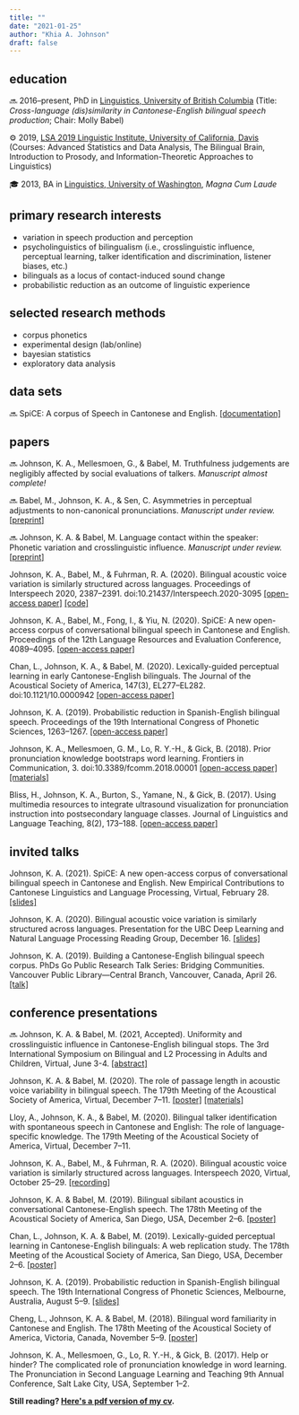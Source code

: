 ```yaml
---
title: ""
date: "2021-01-25"
author: "Khia A. Johnson"
draft: false
---
```


## education

🔜 2016–present, PhD in [Linguistics, University of British Columbia](https://linguistics.ubc.ca/) (Title: *Cross-language (dis)similarity in Cantonese-English bilingual speech production*; Chair: Molly Babel)

⚙️ 2019, [LSA 2019 Linguistic Institute, University of California, Davis](https://lsa2019.ucdavis.edu/) (Courses: Advanced Statistics and Data Analysis, The Bilingual Brain, Introduction to Prosody, and Information-Theoretic Approaches to Linguistics)

🎓 2013, BA in [Linguistics, University of Washington](https://linguistics.washington.edu/), *Magna Cum Laude*


## primary research interests

- variation in speech production and perception
- psycholinguistics of bilingualism (i.e., crosslinguistic influence, perceptual learning, talker identification and discrimination, listener biases, etc.)
- bilinguals as a locus of contact-induced sound change 
- probabilistic reduction as an outcome of linguistic experience

## selected research methods
- corpus phonetics
- experimental design (lab/online)
- bayesian statistics
- exploratory data analysis

## data sets

🔜 SpiCE: A corpus of Speech in Cantonese and English. [[documentation]](https://spice-corpus.readthedocs.io/) 

## papers

🔜 Johnson, K. A., Mellesmoen, G., & Babel, M. Truthfulness judgements are negligibly affected by social evaluations of talkers. *Manuscript almost complete!*

🔜 Babel, M., Johnson, K. A., & Sen, C. Asymmetries in perceptual adjustments to non-canonical pronunciations. *Manuscript under review.* [[preprint]](https://osf.io/vdpbr/)

🔜 Johnson, K. A. & Babel, M. Language contact within the speaker: Phonetic variation and crosslinguistic influence. *Manuscript under review.* [[preprint]](https://osf.io/jhsfc/)

Johnson, K. A., Babel, M., & Fuhrman, R. A. (2020). Bilingual acoustic voice variation is similarly structured across languages. Proceedings of Interspeech 2020, 2387–2391. doi:10.21437/Interspeech.2020-3095 [[open-access paper]](https://doi.org/10.21437/Interspeech.2020-3095) [[code]](https://osf.io/b6hpx/)

Johnson, K. A., Babel, M., Fong, I., & Yiu, N. (2020). SpiCE: A new open-access corpus of conversational bilingual speech in Cantonese and English. Proceedings of the 12th Language Resources and Evaluation Conference, 4089–4095. [[open-access paper]](https://www.aclweb.org/anthology/2020.lrec-1.503)

Chan, L., Johnson, K. A., & Babel, M. (2020). Lexically-guided perceptual learning in early Cantonese-English bilinguals. The Journal of the Acoustical Society of America, 147(3), EL277–EL282. doi:10.1121/10.0000942 [[open-access paper]](https://asa.scitation.org/doi/full/10.1121/10.0000942)

Johnson, K. A. (2019). Probabilistic reduction in Spanish-English bilingual speech. Proceedings of the 19th International Congress of Phonetic Sciences, 1263–1267. [[open-access paper]](http://www.assta.org/proceedings/ICPhS2019/papers/ICPhS_1312.pdf)

Johnson, K. A., Mellesmoen, G. M., Lo, R. Y.-H., & Gick, B. (2018). Prior pronunciation knowledge bootstraps word learning. Frontiers in Communication, 3. doi:10.3389/fcomm.2018.00001 [[open-access paper]](https://doi.org/10.3389/fcomm.2018.00001) [[materials]](https://osf.io/h2pgm/)

Bliss, H., Johnson, K. A., Burton, S., Yamane, N., & Gick, B. (2017). Using multimedia resources to integrate ultrasound visualization for pronunciation instruction into postsecondary language classes. Journal of Linguistics and Language Teaching, 8(2), 173–188. [[open-access paper]](https://sites.google.com/site/linguisticsandlanguageteaching/home-1/volume-8-2017-issue-2/volume-8-2017-issue-2---article-bliss-et-al)

## invited talks

Johnson, K. A. (2021). SpiCE: A new open-access corpus of conversational bilingual speech in Cantonese and English. New Empirical Contributions to Cantonese Linguistics and Language Processing, Virtual, February 28. [[slides]](/pdfs/johnson-cantonese-workshop-2021.pdf)

Johnson, K. A. (2020). Bilingual acoustic voice variation is similarly structured across languages. Presentation for the UBC Deep Learning and Natural Language Processing Reading Group, December 16. [[slides]](/pdfs/johnson-ubc-dl-nlp-slides-2020.pdf)

Johnson, K. A. (2019). Building a Cantonese-English bilingual speech corpus. PhDs Go Public Research Talk Series: Bridging Communities. Vancouver Public Library—Central Branch, Vancouver, Canada, April 26. [[talk]](https://youtu.be/lMAhAQfaOlE)

## conference presentations

🔜 Johnson, K. A. & Babel, M. (2021, Accepted). Uniformity and crosslinguistic influence in Cantonese-English bilingual stops. The 3rd International Symposium on Bilingual and L2 Processing in Adults and Children, Virtual, June 3-4. [[abstract]](/pdfs/johnson-babel-isbpac3-abstract.pdf)

Johnson, K. A. & Babel, M. (2020). The role of passage length in acoustic voice variability in bilingual speech. The 179th Meeting of the Acoustical Society of America, Virtual, December 7–11. [[poster]](/pdfs/johnson-babel-asa179-poster.pdf) [[materials]](https://osf.io/b6hpx/) 

Lloy, A., Johnson, K. A., & Babel, M. (2020). Bilingual talker identification with spontaneous speech in Cantonese and English: The role of language-specific knowledge. The 179th Meeting of the Acoustical Society of America, Virtual, December 7–11.

Johnson, K. A., Babel, M., & Fuhrman, R. A. (2020). Bilingual acoustic voice variation is similarly structured across languages. Interspeech 2020, Virtual, October 25–29. [[recording]](https://youtu.be/vhRuEWEIRao)

Johnson, K. A. & Babel, M. (2019). Bilingual sibilant acoustics in conversational Cantonese-English speech. The 178th Meeting of the Acoustical Society of America, San Diego, USA, December 2–6. [[poster]](/pdfs/johnson-babel-asa178-poster.pdf)

Chan, L., Johnson, K. A. & Babel, M. (2019). Lexically-guided perceptual learning in Cantonese-English bilinguals: A web replication study. The 178th Meeting of the Acoustical Society of America, San Diego, USA, December 2–6. [[poster]](/pdfs/chan-johnson-babel-asa178-poster.pdf)

Johnson, K. A. (2019). Probabilistic reduction in Spanish-English bilingual speech. The 19th International Congress of Phonetic Sciences, Melbourne, Australia, August 5–9. [[slides]](/pdfs/johnson-icphs2019-slides.pdf)

Cheng, L., Johnson, K. A. & Babel, M. (2018). Bilingual word familiarity in Cantonese and English. The 178th Meeting of the Acoustical Society of America, Victoria, Canada, November 5–9. [[poster]](/pdfs/cheng-johnson-babel-asa176-poster.pdf)

Johnson, K. A., Mellesmoen, G., Lo, R. Y.-H., & Gick, B. (2017). Help or hinder? The complicated role of pronunciation knowledge in word learning. The Pronunciation in Second Language Learning and Teaching 9th Annual Conference, Salt Lake City, USA,
September 1–2.


**Still reading? [Here's a pdf version of my cv](/pdfs/johnson-cv.pdf).**
